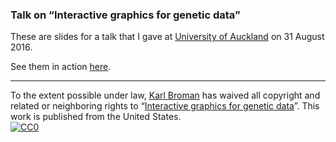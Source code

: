 ### Talk on &ldquo;Interactive graphics for genetic data&rdquo;

These are slides for a talk that I gave at [University of Auckland](https://www.stat.auckland.ac.nz)
on 31 August 2016.

See them in action [here](https://www.biostat.wisc.edu/~kbroman/presentations/NZ2016).

---

To the extent possible under law,
[Karl Broman](http://github.com/kbroman)
has waived all copyright and related or neighboring rights to
&ldquo;[Interactive graphics for genetic data](https://github.com/kbroman/Talk_NZ2016)&rdquo;.
This work is published from the United States.
<br/>
[![CC0](http://i.creativecommons.org/p/zero/1.0/88x31.png)](http://creativecommons.org/publicdomain/zero/1.0/)
